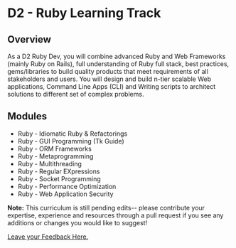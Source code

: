 # D2 - Ruby Learning Track

## Overview

As a D2 Ruby Dev, you will combine advanced Ruby and Web Frameworks (mainly Ruby on Rails), full understanding of Ruby full stack, best practices, gems/libraries to build quality products that meet requirements of all stakeholders and users. You will design and build n-tier scalable Web applications, Command Line Apps (CLI) and Writing scripts to architect solutions to different set of complex problems.

## Modules

* Ruby - Idiomatic Ruby & Refactorings
* Ruby - GUI Programming (Tk Guide)
* Ruby - ORM Frameworks
* Ruby - Metaprogramming
* Ruby - Multithreading
* Ruby - Regular EXpressions
* Ruby - Socket Programming
* Ruby - Performance Optimization
* Ruby - Web Application Security 


**Note:** This curriculum is still pending edits-- please contribute your expertise, experience and resources through a pull request if you see any additions or changes you would like to suggest!


[Leave your Feedback Here.](https://goo.gl/forms/3L1LYIy2jMlhzrYn2)
